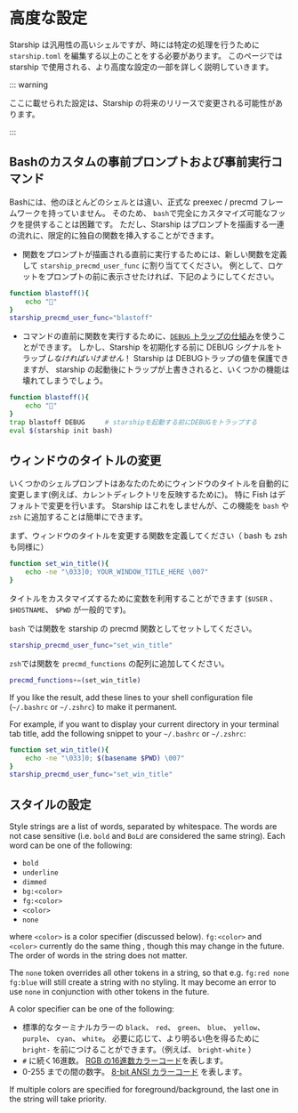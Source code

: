 # 高度な設定

Starship は汎用性の高いシェルですが、時には特定の処理を行うために `starship.toml` を編集する以上のことをする必要があります。 このページでは starship で使用される、より高度な設定の一部を詳しく説明していきます。

::: warning

ここに載せられた設定は、Starship の将来のリリースで変更される可能性があります。

:::

## Bashのカスタムの事前プロンプトおよび事前実行コマンド

Bashには、他のほとんどのシェルとは違い、正式な preexec / precmd フレームワークを持っていません。 そのため、 `bash`で完全にカスタマイズ可能なフックを提供することは困難です。 ただし、Starship はプロンプトを描画する一連の流れに、限定的に独自の関数を挿入することができます。

- 関数をプロンプトが描画される直前に実行するためには、新しい関数を定義して `starship_precmd_user_func` に割り当ててください。 例として、ロケットをプロンプトの前に表示させたければ、下記のようにしてください。

```bash
function blastoff(){
    echo "🚀"
}
starship_precmd_user_func="blastoff"
```

- コマンドの直前に関数を実行するために、[`DEBUG` トラップの仕組み](https://jichu4n.com/posts/debug-trap-and-prompt_command-in-bash/)を使うことができます。 しかし、Starship を初期化する前に DEBUG シグナルをトラップ*しなければいけません*！ Starship は DEBUGトラップの値を保護できますが、 starship の起動後にトラップが上書きされると、いくつかの機能は壊れてしまうでしょう。

```bash
function blastoff(){
    echo "🚀"
}
trap blastoff DEBUG     # starshipを起動する前にDEBUGをトラップする
eval $(starship init bash)
```

## ウィンドウのタイトルの変更

いくつかのシェルプロンプトはあなたのためにウィンドウのタイトルを自動的に変更します(例えば、カレントディレクトリを反映するために)。 特に Fish はデフォルトで変更を行います。 Starship はこれをしませんが、この機能を `bash` や `zsh` に追加することは簡単にできます。

まず、ウィンドウのタイトルを変更する関数を定義してください（ bash も zsh も同様に）

```bash
function set_win_title(){
    echo -ne "\033]0; YOUR_WINDOW_TITLE_HERE \007"
}
```

タイトルをカスタマイズするために変数を利用することができます (`$USER` 、 `$HOSTNAME`、 `$PWD` が一般的です)。

`bash` では関数を starship の precmd 関数としてセットしてください。

```bash
starship_precmd_user_func="set_win_title"
```

`zsh`では関数を `precmd_functions` の配列に追加してください。

```bash
precmd_functions+=(set_win_title)
```

If you like the result, add these lines to your shell configuration file (`~/.bashrc` or `~/.zshrc`) to make it permanent.

For example, if you want to display your current directory in your terminal tab title, add the following snippet to your `~/.bashrc` or `~/.zshrc`:

```bash
function set_win_title(){
    echo -ne "\033]0; $(basename $PWD) \007"
}
starship_precmd_user_func="set_win_title"
```

## スタイルの設定

Style strings are a list of words, separated by whitespace. The words are not case sensitive (i.e. `bold` and `BoLd` are considered the same string). Each word can be one of the following:

  - `bold`
  - `underline`
  - `dimmed`
  - `bg:<color>`
  - `fg:<color>`
  - `<color>`
  - `none`

where `<color>` is a color specifier (discussed below). `fg:<color>` and `<color>` currently do the same thing , though this may change in the future. The order of words in the string does not matter.

The `none` token overrides all other tokens in a string, so that e.g. `fg:red none fg:blue` will still create a string with no styling. It may become an error to use `none` in conjunction with other tokens in the future.

A color specifier can be one of the following:

 - 標準的なターミナルカラーの `black`、 `red`、 `green`、 `blue`、 `yellow`、 `purple`、 `cyan`、 `white`。 必要に応じて、より明るい色を得るために `bright-` を前につけることができます。（例えば、 `bright-white` ）
 - `#` に続く16進数。 [RGB の16進数カラーコード](https://www.w3schools.com/colors/colors_hexadecimal.asp)を表します。
 - 0-255 までの間の数字。 [8-bit ANSI カラーコード](https://i.stack.imgur.com/KTSQa.png) を表します。

If multiple colors are specified for foreground/background, the last one in the string will take priority.
